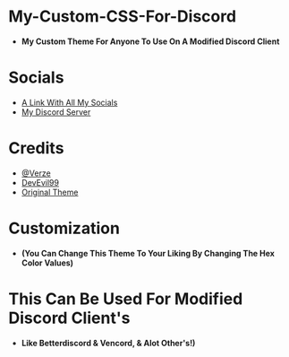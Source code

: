 # My-Custom-CSS-For-Discord
- **My Custom Theme For Anyone To Use On A Modified Discord Client**


# **Socials**

- [A Link With All My Socials](https://feds.lol/verze)
- [My Discord Server](https://discord.gg/HxD)


# Credits

- [@Verze](https://github.com/VerzeHxD)
- [DevEvil99](https://github.com/DevEvil99)
- [Original Theme](https://github.com/DevEvil99/DarkPlus-Discord-Theme)



# Customization
- **(You Can Change This Theme To Your Liking By Changing The Hex Color Values)**


# This Can Be Used For Modified Discord Client's
- **Like Betterdiscord & Vencord, & Alot Other's!)**
